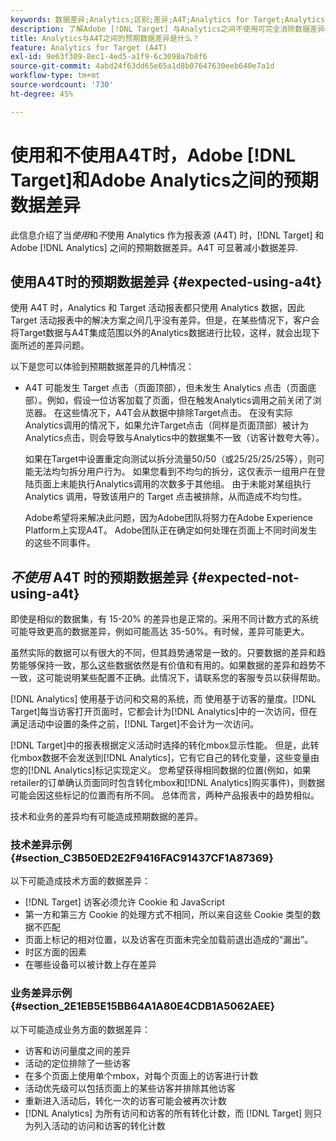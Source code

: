 ```yaml
---
keywords: 数据差异;Analytics;区别;差异;A4T;Analytics for Target;Analytics 作为报表源;差别
description: 了解Adobe [!DNL Target] 与Analytics之间不使用可完全消除数据差异的Analytics for [!DNL Target] (A4T)时的预期数据差异。
title: Analytics与A4T之间的预期数据差异是什么？
feature: Analytics for Target (A4T)
exl-id: 9e63f309-8ec1-4ed5-a1f9-6c3098a7b8f6
source-git-commit: 4abd24f63dd65e65a1d8b07647630eeb640e7a1d
workflow-type: tm+mt
source-wordcount: '730'
ht-degree: 45%

---
```


# 使用和不使用A4T时，Adobe [!DNL Target]和Adobe Analytics之间的预期数据差异

此信息介绍了当&#x200B;*使用*&#x200B;和&#x200B;*不*&#x200B;使用 Analytics 作为报表源 (A4T) 时，[!DNL Target] 和 Adobe [!DNL Analytics] 之间的预期数据差异。A4T 可显著减小数据差异.

## 使用A4T时的预期数据差异 {#expected-using-a4t}

使用 A4T 时，Analytics 和 Target 活动报表都只使用 Analytics 数据，因此 Target 活动报表中的解决方案之间几乎没有差异。但是，在某些情况下，客户会将Target数据与A4T集成范围以外的Analytics数据进行比较，这样，就会出现下面所述的差异问题。

以下是您可以体验到预期数据差异的几种情况：

* A4T 可能发生 Target 点击（页面顶部），但未发生 Analytics 点击（页面底部）。例如，假设一位访客加载了页面，但在触发Analytics调用之前关闭了浏览器。 在这些情况下，A4T会从数据中排除Target点击。 在没有实际Analytics调用的情况下，如果允许Target点击（同样是页面顶部）被计为Analytics点击，则会导致与Analytics中的数据集不一致（访客计数夸大等）。

  如果在Target中设置重定向测试以拆分流量50/50（或25/25/25/25等），则可能无法均匀拆分用户行为。 如果您看到不均匀的拆分，这仅表示一组用户在登陆页面上未能执行Analytics调用的次数多于其他组。 由于未能对某组执行 Analytics 调用，导致该用户的 Target 点击被排除，从而造成不均匀性。

  Adobe希望将来解决此问题，因为Adobe团队将努力在Adobe Experience Platform上实现A4T。 Adobe团队正在确定如何处理在页面上不同时间发生的这些不同事件。

## *不使用* A4T 时的预期数据差异 {#expected-not-using-a4t}

即使是相似的数据集，有 15-20% 的差异也是正常的。采用不同计数方式的系统可能导致更高的数据差异，例如可能高达 35-50%。有时候，差异可能更大。

虽然实际的数据可以有很大的不同，但其趋势通常是一致的。只要数据的差异和趋势能够保持一致，那么这些数据依然是有价值和有用的。如果数据的差异和趋势不一致，这可能说明某些配置不正确。此情况下，请联系您的客服专员以获得帮助。

[!DNL Analytics] 使用基于访问和交易的系统，而 使用基于访客的量度。[!DNL Target]每当访客打开页面时，它都会计为[!DNL Analytics]中的一次访问，但在满足活动中设置的条件之前，[!DNL Target]不会计为一次访问。

[!DNL Target]中的报表根据定义活动时选择的转化mbox显示性能。 但是，此转化mbox数据不会发送到[!DNL Analytics]，它有它自己的转化变量，这些变量由您的[!DNL Analytics]标记实现定义。 您希望获得相同数据的位置(例如，如果retailer的订单确认页面同时包含转化mbox和[!DNL Analytics]购买事件)，则数据可能会因这些标记的位置而有所不同。 总体而言，两种产品报表中的趋势相似。

技术和业务的差异均有可能造成预期数据的差异。

### 技术差异示例 {#section_C3B50ED2E2F9416FAC91437CF1A87369}

以下可能造成技术方面的数据差异：

* [!DNL Target] 访客必须允许 Cookie 和 JavaScript
* 第一方和第三方 Cookie 的处理方式不相同，所以来自这些 Cookie 类型的数据不匹配
* 页面上标记的相对位置，以及访客在页面未完全加载前退出造成的“漏出”。
* 时区方面的因素
* 在哪些设备可以被计数上存在差异

### 业务差异示例 {#section_2E1EB5E15BB64A1A80E4CDB1A5062AEE}

以下可能造成业务方面的数据差异：

* 访客和访问量度之间的差异
* 活动的定位排除了一些访客
* 在多个页面上使用单个mbox，对每个页面上的访客进行计数
* 活动优先级可以包括页面上的某些访客并排除其他访客
* 重新进入活动后，转化一次的访客可能会被再次计数
* [!DNL Analytics] 为所有访问和访客的所有转化计数，而 [!DNL Target] 则只为列入活动的访问和访客的转化计数
